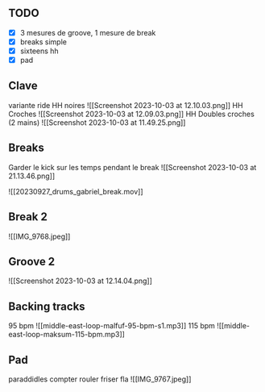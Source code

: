 ## TODO
- [x] 3 mesures de groove, 1 mesure de break
- [x] breaks simple 
- [x] sixteens hh
- [x] pad
## Clave
variante ride
HH noires
![[Screenshot 2023-10-03 at 12.10.03.png]]
HH Croches
![[Screenshot 2023-10-03 at 12.09.03.png]]
HH Doubles croches  (2 mains)
![[Screenshot 2023-10-03 at 11.49.25.png]]
## Breaks
Garder le kick sur les temps pendant le break
![[Screenshot 2023-10-03 at 21.13.46.png]]

![[20230927_drums_gabriel_break.mov]]
## Break 2 
![[IMG_9768.jpeg]]
## Groove 2
![[Screenshot 2023-10-03 at 12.14.04.png]]
## Backing tracks

95 bpm
![[middle-east-loop-malfuf-95-bpm-s1.mp3]]
115 bpm
![[middle-east-loop-maksum-115-bpm.mp3]]
## Pad

paraddidles
compter
rouler
friser
fla
![[IMG_9767.jpeg]]
